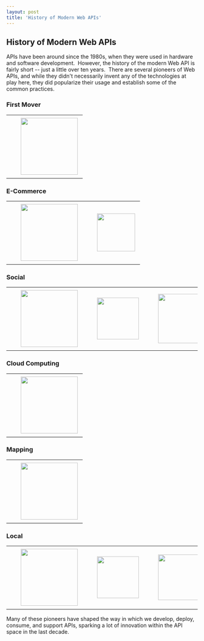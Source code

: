 ```yaml
---
layout: post
title: 'History of Modern Web APIs'
---
```

<h2>History of Modern Web APIs</h2>
<p>APIs have been around since the 1980s, when they were used in hardware and software development. &nbsp;However, the history of the modern Web API is fairly short -- just a little over ten years. &nbsp;There are several pioneers of Web APIs, and while they didn't necessarily invent any of the technologies at play here, they did popularize their usage and establish some of the common practices.</p>
<h3>First Mover</h3>
<table>
<tbody>
<tr>
<td><img style="padding: 5px; margin-left: 25px;" src="https://s3.amazonaws.com/kinlane-productions/api-evangelist/salesforce/salesforce-logo.png" alt="" width="150" /></td>
</tr>
</tbody>
</table>
<h3>E-Commerce</h3>
<table>
<tbody>
<tr>
<td><img style="padding: 5px; margin-left: 25px;" src="https://s3.amazonaws.com/kinlane-productions/amazon/amazon-com-logo.jpg" alt="" width="150" /></td>
<td><img style="padding: 5px; margin-left: 25px;" src="https://s3.amazonaws.com/kinlane-productions/api-evangelist/ebay/ebay.png" alt="" width="100" /></td>
</tr>
</tbody>
</table>
<h3>Social</h3>
<table>
<tbody>
<tr>
<td><img style="padding: 5px; margin-left: 25px;" src="https://s3.amazonaws.com/kinlane-productions/api-evangelist/delicious/delicious-logo.jpg" alt="" width="150" /></td>
<td><img style="padding: 5px; margin-left: 25px;" src="https://s3.amazonaws.com/kinlane-productions/api-evangelist/flickr/flickr-logo.jpeg" alt="" width="110" /></td>
<td><img style="padding: 5px; margin-left: 25px;" src="https://s3.amazonaws.com/kinlane-productions/api-evangelist/facebook/facebook-logo.jpg" alt="" width="130" /></td>
<td><img style="padding: 5px; margin-left: 25px;" src="https://s3.amazonaws.com/kinlane-productions/api-evangelist/twitter/tweet-bird-blue-white.png" alt="" width="100" /></td>
</tr>
</tbody>
</table>
<h3>Cloud Computing</h3>
<table>
<tbody>
<tr>
<td><img style="padding: 5px; margin-left: 25px;" src="https://s3.amazonaws.com/kinlane-productions/AWS_LOGO_CMYK.jpg" alt="" width="150" /></td>
</tr>
</tbody>
</table>
<h3>Mapping</h3>
<table>
<tbody>
<tr>
<td><img style="padding: 5px; margin-left: 25px;" src="https://s3.amazonaws.com/kinlane-productions/google/google-maps-logo.jpg" alt="" width="150" /></td>
</tr>
</tbody>
</table>
<h3>Local</h3>
<table>
<tbody>
<tr>
<td><img style="padding: 5px; margin-left: 25px;" src="https://s3.amazonaws.com/kinlane-productions/api-evangelist/foursquare/foursquare-logo.png" alt="" width="150" /></td>
<td><img style="padding: 5px; margin-left: 25px;" src="https://s3.amazonaws.com/kinlane-productions/api-evangelist/instagram/instagram-logo.jpg" alt="" width="110" /></td>
<td><img style="padding: 5px; margin-left: 25px;" src="https://s3.amazonaws.com/kinlane-productions/api-evangelist/twilio/Twilio-Logo.png" alt="" width="120" /></td>
</tr>
</tbody>
</table>
<p style="page-break-after: always;">Many of these pioneers have shaped the way in which we develop, deploy, consume, and support APIs, sparking a lot of innovation within the API space in the last decade.</p>